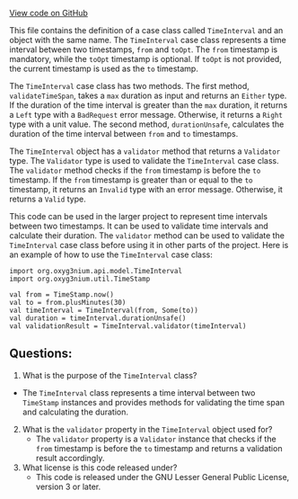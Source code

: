 [View code on GitHub](https://github.com/alephium/alephium/api/src/main/scala/org/alephium/api/model/TimeInterval.scala)

This file contains the definition of a case class called `TimeInterval` and an object with the same name. The `TimeInterval` case class represents a time interval between two timestamps, `from` and `toOpt`. The `from` timestamp is mandatory, while the `toOpt` timestamp is optional. If `toOpt` is not provided, the current timestamp is used as the `to` timestamp. 

The `TimeInterval` case class has two methods. The first method, `validateTimeSpan`, takes a `max` duration as input and returns an `Either` type. If the duration of the time interval is greater than the `max` duration, it returns a `Left` type with a `BadRequest` error message. Otherwise, it returns a `Right` type with a unit value. The second method, `durationUnsafe`, calculates the duration of the time interval between `from` and `to` timestamps.

The `TimeInterval` object has a `validator` method that returns a `Validator` type. The `Validator` type is used to validate the `TimeInterval` case class. The `validator` method checks if the `from` timestamp is before the `to` timestamp. If the `from` timestamp is greater than or equal to the `to` timestamp, it returns an `Invalid` type with an error message. Otherwise, it returns a `Valid` type.

This code can be used in the larger project to represent time intervals between two timestamps. It can be used to validate time intervals and calculate their duration. The `validator` method can be used to validate the `TimeInterval` case class before using it in other parts of the project. Here is an example of how to use the `TimeInterval` case class:

```
import org.oxyg3nium.api.model.TimeInterval
import org.oxyg3nium.util.TimeStamp

val from = TimeStamp.now()
val to = from.plusMinutes(30)
val timeInterval = TimeInterval(from, Some(to))
val duration = timeInterval.durationUnsafe()
val validationResult = TimeInterval.validator(timeInterval)
```
## Questions: 
 1. What is the purpose of the `TimeInterval` class?
   - The `TimeInterval` class represents a time interval between two `TimeStamp` instances and provides methods for validating the time span and calculating the duration.
2. What is the `validator` property in the `TimeInterval` object used for?
   - The `validator` property is a `Validator` instance that checks if the `from` timestamp is before the `to` timestamp and returns a validation result accordingly.
3. What license is this code released under?
   - This code is released under the GNU Lesser General Public License, version 3 or later.